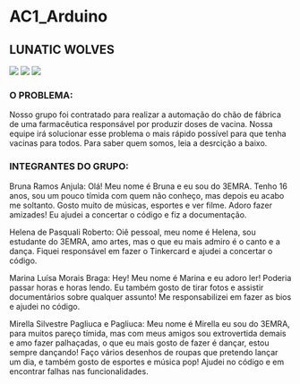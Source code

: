 # AC1_Arduino

## LUNATIC WOLVES

![](https://camo.githubusercontent.com/1707c261572cfdc4f2dd80705d40f63e3caa32c39bb7ce77765950b27dbc262a/68747470733a2f2f696d672e736869656c64732e696f2f6769746875622f73746172732f4c656f7275697a3139372f41726475696e6f5f414331)
![](https://camo.githubusercontent.com/eb803ec85af1544a8ffc80ae4baf1c9ff40a9ccbaf206813bc174b82208596ca/68747470733a2f2f696d672e736869656c64732e696f2f6769746875622f666f726b732f4c656f7275697a3139372f41726475696e6f5f414331)
![](https://raw.githubusercontent.com/Lunatic-Wolves-3EMRA/Arduino_AC1/main/TINKERCAD.jpg)

### **O PROBLEMA:** 

Nosso grupo foi contratado para realizar a automação do chão de fábrica de uma farmacêutica responsável por produzir doses de vacina. Nossa equipe irá solucionar esse problema o mais rápido possível para que tenha vacinas para todos. Para saber quem somos, leia a desrcição a baixo.

### INTEGRANTES DO GRUPO:

Bruna Ramos Anjula: Olá! Meu nome é Bruna e eu sou do 3EMRA. Tenho 16 anos, sou um pouco tímida com quem não conheço, mas depois eu acabo me soltanto. Gosto muito de músicas, esportes e ver filme. Adoro fazer amizades! Eu ajudei a concertar o código e fiz a documentação.

Helena de Pasquali Roberto: Oiê pessoal, meu nome é Helena, sou estudante do 3EMRA, amo artes, mas o que eu mais admiro é o canto e a dança. Fiquei responsável em fazer o Tinkercard e ajudei a concertar o código.

Marina Luísa Morais Braga: Hey! Meu nome é Marina e eu adoro ler! Poderia passar horas e horas lendo. Eu também gosto de tirar fotos e assistir documentários sobre qualquer assunto! Me responsabilizei em fazer as bios e ajudei no código.

Mirella Silvestre Pagliuca e Pagliuca: Meu nome é Mirella eu sou do 3EMRA, para muitos pareço tímida, mas com meus amigos sou extrovertida demais e amo fazer palhaçadas, o que eu mais gosto de fazer é dançar, estou sempre dançando! Faço vários desenhos de roupas que pretendo lançar um dia, e também gosto de esportes e música pop! Ajudei no código e em encontrar falhas nas funcionalidades.
